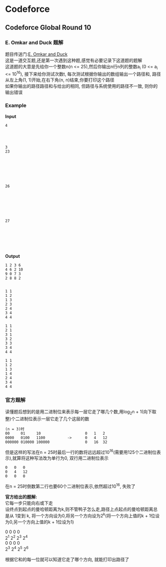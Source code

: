 # Codeforce
## Codeforce Global Round 10
### E. Omkar and Duck 题解
题目传送门:[E. Omkar and Duck](https://codeforces.com/contest/1392/problem/E)  
这是一道交互题,还是第一次遇到这种题,感觉有必要记录下这道题的题解  
这道题的大意是先给你一个整数n(n <= 25),然后你输出n行n列的整数a<sub>i</sub> (0 <= a<sub>i</sub> <= 10<sup>16</sup>), 接下来给你测试次数t, 每次测试根据你输出的数组输出一个路径和, 路径从左上角(1, 1)开始,在右下角(n, n)结束,你要打印这个路径  
如果你输出的路径路径和与给出的相同, 但路径与系统使用的路径不一致, 则你的输出错误 
### Example
**Input**
```
4




3
23







26







27







```
**Output**
```
1 2 3 6
4 6 2 10
9 0 7 3
2 8 8 2


1 1
1 2
1 3
2 3
2 4
3 4
4 4

1 1
2 1
3 1
3 2
3 3
3 4
4 4

1 1
1 2
1 3
1 4
2 4
3 4
4 4
```
### 官方题解
读懂题后想到的是用二进制位来表示每一层它走了哪几个数,用log<sub>2</sub>n + 1(向下取整)个二进制位表示一层它走了几个这层的数
```
(n = 3)时
00     01     10                    0   1   2
0000   0100   1100          ->      0   4   12
000000 010000 100000                0   16  32
```
但是这样的写法在n = 25时最后一行的数将远远超过10<sup>16</sup>(需要用125个二进制位表示),就算将这种写法改为单行为0, 双行用二进制位表示   
```
0   0   0
0   4   12
0   0   0
```
在n = 25时倒数第二行也要60个二进制位表示,依然超过10<sup>16</sup>, 失败了  
 
**官方给出的题解:**  
它每一步只能向右或下走  
设终点到起点的曼哈顿距离为k,则不管鸭子怎么走,路径上点起点的曼哈顿距离总是从 1变到 k,
将一个方向设为0,将另一个方向设为2<sup>k</sup>(将一个方向上值的k + 1位设为0,另一个方向上值的k + 1位设为1)

0	0   0   0  
2<sup>1</sup>	2<sup>2</sup>	2<sup>3</sup>	2<sup>4</sup>  
0	0	0	0  
2<sup>3</sup>	2<sup>4</sup>	2<sup>5</sup>	2<sup>6</sup>  
  
根据它和的每一位就可以知道它走了哪个方向, 就能打印出路径了